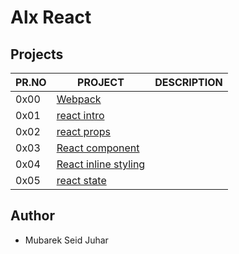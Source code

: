# Alx React

## Projects

| PR.NO | PROJECT                                             | DESCRIPTION |
| ----- | --------------------------------------------------- | ----------- |
| 0x00  | [Webpack](./0x00-Webpack)                           |             |
| 0x01  | [react intro](./0x01-react_intro)                   |             |
| 0x02  | [react props](./0x02-react_props)                   |             |
| 0x03  | [React component](./0x03-React_component)           |             |
| 0x04  | [React inline styling](./0x04-React_inline_styling) |             |
| 0x05  | [react state](./0x05-react_state)                   |             |

## Author

- Mubarek Seid Juhar
